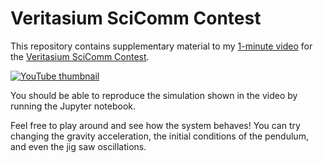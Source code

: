 # Veritasium SciComm Contest

This repository contains supplementary material to my [1-minute video](https://youtu.be/Jo9Wn7xuDsg) for the [Veritasium SciComm Contest](https://www.veritasium.com/contest).

[![YouTube thumbnail](https://img.youtube.com/vi/Jo9Wn7xuDsg/maxresdefault.jpg)](https://youtu.be/Jo9Wn7xuDsg)

You should be able to reproduce the simulation shown in the video by running the Jupyter notebook.

Feel free to play around and see how the system behaves! You can try changing the gravity acceleration, the initial conditions of the pendulum, and even the jig saw oscillations.
